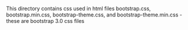 This directory contains css used in html files
 bootstrap.css, bootstrap.min.css, bootstrap-theme.css, and bootstrap-theme.min.css - these are bootstrap 3.0 css files